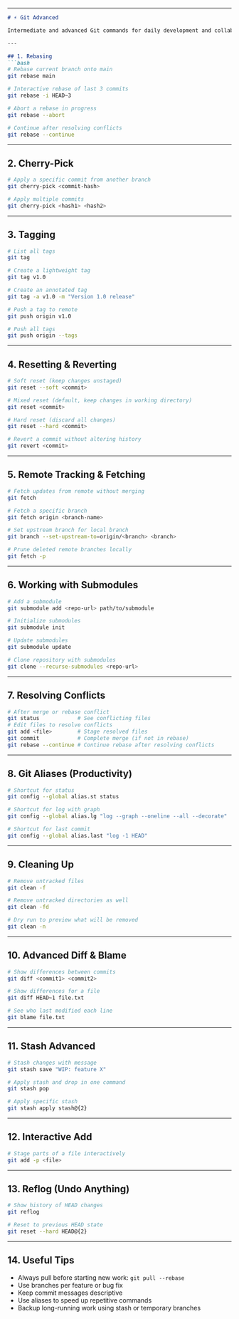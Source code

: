 
---

````markdown
# ⚡ Git Advanced

Intermediate and advanced Git commands for daily development and collaboration.

---

## 1. Rebasing
```bash
# Rebase current branch onto main
git rebase main

# Interactive rebase of last 3 commits
git rebase -i HEAD~3

# Abort a rebase in progress
git rebase --abort

# Continue after resolving conflicts
git rebase --continue
````

---

## 2. Cherry-Pick

```bash
# Apply a specific commit from another branch
git cherry-pick <commit-hash>

# Apply multiple commits
git cherry-pick <hash1> <hash2>
```

---

## 3. Tagging

```bash
# List all tags
git tag

# Create a lightweight tag
git tag v1.0

# Create an annotated tag
git tag -a v1.0 -m "Version 1.0 release"

# Push a tag to remote
git push origin v1.0

# Push all tags
git push origin --tags
```

---

## 4. Resetting & Reverting

```bash
# Soft reset (keep changes unstaged)
git reset --soft <commit>

# Mixed reset (default, keep changes in working directory)
git reset <commit>

# Hard reset (discard all changes)
git reset --hard <commit>

# Revert a commit without altering history
git revert <commit>
```

---

## 5. Remote Tracking & Fetching

```bash
# Fetch updates from remote without merging
git fetch

# Fetch a specific branch
git fetch origin <branch-name>

# Set upstream branch for local branch
git branch --set-upstream-to=origin/<branch> <branch>

# Prune deleted remote branches locally
git fetch -p
```

---

## 6. Working with Submodules

```bash
# Add a submodule
git submodule add <repo-url> path/to/submodule

# Initialize submodules
git submodule init

# Update submodules
git submodule update

# Clone repository with submodules
git clone --recurse-submodules <repo-url>
```

---

## 7. Resolving Conflicts

```bash
# After merge or rebase conflict
git status            # See conflicting files
# Edit files to resolve conflicts
git add <file>        # Stage resolved files
git commit            # Complete merge (if not in rebase)
git rebase --continue # Continue rebase after resolving conflicts
```

---

## 8. Git Aliases (Productivity)

```bash
# Shortcut for status
git config --global alias.st status

# Shortcut for log with graph
git config --global alias.lg "log --graph --oneline --all --decorate"

# Shortcut for last commit
git config --global alias.last "log -1 HEAD"
```

---

## 9. Cleaning Up

```bash
# Remove untracked files
git clean -f

# Remove untracked directories as well
git clean -fd

# Dry run to preview what will be removed
git clean -n
```

---

## 10. Advanced Diff & Blame

```bash
# Show differences between commits
git diff <commit1> <commit2>

# Show differences for a file
git diff HEAD~1 file.txt

# See who last modified each line
git blame file.txt
```

---

## 11. Stash Advanced

```bash
# Stash changes with message
git stash save "WIP: feature X"

# Apply stash and drop in one command
git stash pop

# Apply specific stash
git stash apply stash@{2}
```

---

## 12. Interactive Add

```bash
# Stage parts of a file interactively
git add -p <file>
```

---

## 13. Reflog (Undo Anything)

```bash
# Show history of HEAD changes
git reflog

# Reset to previous HEAD state
git reset --hard HEAD@{2}
```

---

## 14. Useful Tips

* Always pull before starting new work: `git pull --rebase`
* Use branches per feature or bug fix
* Keep commit messages descriptive
* Use aliases to speed up repetitive commands
* Backup long-running work using stash or temporary branches

```

